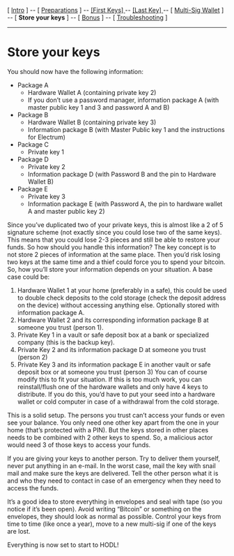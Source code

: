 [ [Intro](README.md) ] -- [ [Preparations](raspibolt_10_preparations.md) ] -- [ [First Keys] ](hodl-guide_20_first-keys.md) -- [ [Last Key] ](hodl-guide_30_last-key.md) -- [ [Multi-Sig Wallet](hodl-guide_40_multi-sig.md) ] -- [ **Store your keys** ] -- [ [Bonus](hodl-guide_60_bonus.md) ] -- [ [Troubleshooting](hodl-guide_70_troubleshooting.md) ]

---

# Store your keys

You should now have the following information:
* Package A
  * Hardware Wallet A (containing private key 2)  
  * If you don’t use a password manager, information package A (with master public key 1 and 3 and password A and B)
* Package B
  * Hardware Wallet B (containing private key 3)
  * Information package B (with Master Public key 1 and the instructions for Electrum)
* Package C
  * Private key 1
* Package D
  * Private key 2
  * Information package D (with Password B and the pin to Hardware Wallet B)
* Package E
  * Private key 3
  * Information package E (with Password A, the pin to hardware wallet A and master public key 2)

Since you’ve duplicated two of your private keys, this is almost like a 2 of 5 signature scheme (not exactly since you could lose two of the same keys). This means that you could lose 2-3 pieces and still be able to restore your funds. So how should you handle this information? The key concept is to not store 2 pieces of information at the same place. Then you’d risk losing two keys at the same time and a thief could force you to spend your bitcoin. So, how you’ll store your information depends on your situation.
A base case could be:
1.	Hardware Wallet 1 at your home (preferably in a safe), this could be used to double check deposits to the cold storage (check the deposit address on the device) without accessing anything else. Optionally stored with information package A.
2.	Hardware Wallet 2 and its corresponding information package B at someone you trust (person 1). 
3.	Private Key 1 in a vault or safe deposit box at a bank or specialized company (this is the backup key).
4.	Private Key 2 and its information package D at someone you trust (person 2)
5.	Private Key 3 and its information package E in another vault or safe deposit box or at someone you trust (person 3)
You can of course modify this to fit your situation.
If this is too much work, you can reinstall/flush one of the hardware wallets and only have 4 keys to distribute. If you do this, you’d have to put your seed into a hardware wallet or cold computer in case of a withdrawal from the cold storage.

This is a solid setup. The persons you trust can’t access your funds or even see your balance. You only need one other key apart from the one in your home (that’s protected with a PIN). But the keys stored in other places needs to be combined with 2 other keys to spend. So, a malicious actor would need 3 of those keys to access your funds.   

If you are giving your keys to another person. Try to deliver them yourself, never put anything in an e-mail. In the worst case, mail the key with snail mail and make sure the keys are delivered. Tell the other person what it is and who they need to contact in case of an emergency when they need to access the funds.

It’s a good idea to store everything in envelopes and seal with tape (so you notice if it’s been open). Avoid writing “Bitcoin” or something on the envelopes, they should look as normal as possible. Control your keys from time to time (like once a year), move to a new multi-sig if one of the keys are lost.

Everything is now set to start to HODL!


